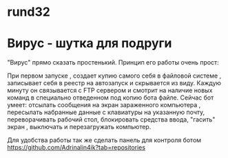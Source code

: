 # rund32
Вирус - шутка для подруги 
=========================
"Вирус" прямо сказать простенький. Принцип его работы очень прост:

При первом запуске , создает купию самого себя в файловой системе , записывает себя в реестр на автозапуск и скрывается из виду.
Каждую минуту он связывается с FTP сервером и смотрит на наличие новых команд в специально отведенном под копию бота файле.
Сейчас бот умеет: отсылать сообщения на экран зараженного компьютера , пересылать набранные данные с клавиатуры на указанную почту, переворачивать рабочий стол, блокировать средства ввода,
"гасить" экран , выключать и перезагружать компьютер.

Для удобства работы так же сделать панель для контроля ботом https://github.com/Adrinalin4ik?tab=repositories
